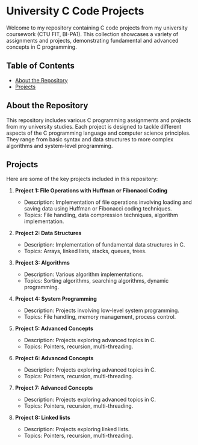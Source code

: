 # University C Code Projects

Welcome to my repository containing C code projects from my university coursework (CTU FIT, BI-PA1). This collection showcases a variety of assignments and projects, demonstrating fundamental and advanced concepts in C programming.

## Table of Contents

- [About the Repository](#about-the-repository)
- [Projects](#projects)

## About the Repository

This repository includes various C programming assignments and projects from my university studies. Each project is designed to tackle different aspects of the C programming language and computer science principles. They range from basic syntax and data structures to more complex algorithms and system-level programming.

## Projects

Here are some of the key projects included in this repository:

1. **Project 1: File Operations with Huffman or Fibonacci Coding**
   - Description: Implementation of file operations involving loading and saving data using Huffman or Fibonacci coding techniques.
   - Topics: File handling, data compression techniques, algorithm implementation.

2. **Project 2: Data Structures**
   - Description: Implementation of fundamental data structures in C.
   - Topics: Arrays, linked lists, stacks, queues, trees.

3. **Project 3: Algorithms**
   - Description: Various algorithm implementations.
   - Topics: Sorting algorithms, searching algorithms, dynamic programming.

4. **Project 4: System Programming**
   - Description: Projects involving low-level system programming.
   - Topics: File handling, memory management, process control.

5. **Project 5: Advanced Concepts**
   - Description: Projects exploring advanced topics in C.
   - Topics: Pointers, recursion, multi-threading.
  
6. **Project 6: Advanced Concepts**
   - Description: Projects exploring advanced topics in C.
   - Topics: Pointers, recursion, multi-threading.
  
7. **Project 7: Advanced Concepts**
   - Description: Projects exploring advanced topics in C.
   - Topics: Pointers, recursion, multi-threading.
  
8. **Project 8: Linked lists**
   - Description: Projects exploring linked lists.
   - Topics: Pointers, recursion, multi-threading.
